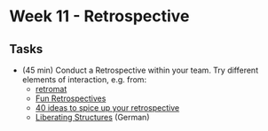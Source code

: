 # Week 11 - Retrospective

## Tasks

- (45 min) Conduct a Retrospective within your team. Try different elements of interaction, e.g. from:
  - [retromat](https://retromat.org)
  - [Fun Retrospectives](https://www.funretrospectives.com/)
  - [40 ideas to spice up your retrospective ](https://agilestrides.com/blog/40-ideas-to-spice-up-your-retrospective/)
  - [Liberating Structures](https://liberatingstructures.de) (German)
